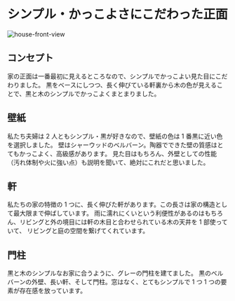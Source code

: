 # シンプル・かっこよさにこだわった正面

![house-front-view](/front-view.avif)

## コンセプト

家の正面は一番最初に見えるところなので、シンプルでかっこよい見た目にこだわりました。
黒をベースにしつつ、長く伸びている軒裏から木の色が見えることで、黒と木のシンプルでかっこよくまとまりました。

## 壁紙

私たち夫婦は 2 人ともシンプル・黒が好きなので、壁紙の色は 1 番黒に近い色を選択しました。
壁はシャーウッドのベルバーン。陶器でできた壁の質感はとてもかっこよく、高級感があります。
見た目はもちろん、外壁としての性能（汚れ体制や火に強い点）も説明を聞いて、絶対にこれだと思いました。

## 軒

私たちの家の特徴の 1 つに、長く伸びた軒があります。この長さは家の構造として最大限まで伸ばしています。
雨に濡れにくいという利便性があるのはもちろん、リビングと外の境目には軒の木目と合わせられている木の天井を 1 部使っていて、
リビングと庭の空間を繋げてくれています。

## 門柱

黒と木のシンプルなお家に合うように、グレーの門柱を建てました。
黒のベルバーンの外壁、長い軒、そして門柱。窓はなく、とてもシンプルで 1 つ 1 つの要素が存在感を放っています。

